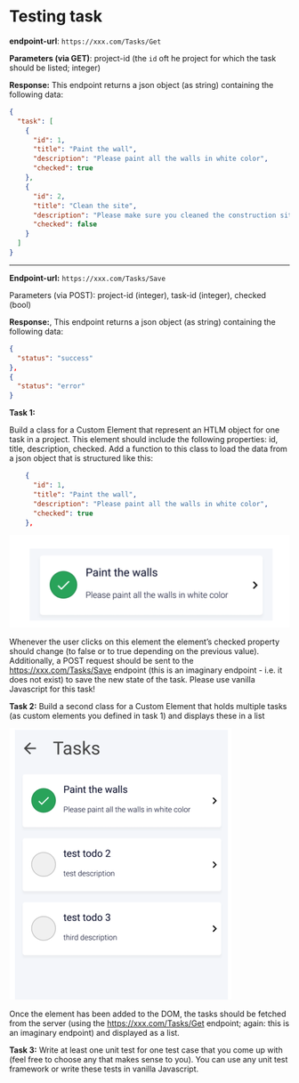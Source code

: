 # Testing task

**endpoint-url**: `https://xxx.com/Tasks/Get`

**Parameters (via GET)**: project-id (the `id` oft he project for which the task should be listed; integer)

**Response:** This endpoint returns a json object (as string) containing the following data:

```json
{
  "task": [
    {
      "id": 1,
      "title": "Paint the wall",
      "description": "Please paint all the walls in white color",
      "checked": true
    },
    {
      "id": 2,
      "title": "Clean the site",
      "description": "Please make sure you cleaned the construction site before leaving",
      "checked": false
    }
  ]
}
```

---------


**Endpoint-url:** `https://xxx.com/Tasks/Save`

Parameters (via POST): project-id (integer), task-id (integer), checked (bool)

**Response:**, This endpoint returns a json object (as string) containing the following data: 

```json
{
  "status": "success"
},
{
  "status": "error"
}
```


**Task 1:**

Build a class for a Custom Element that represent an HTLM object for one task in a project.
This element should include the following properties: id, title, description, checked. Add a function to this class to load the data from a json object that is structured like this:

```json
    {
      "id": 1,
      "title": "Paint the wall",
      "description": "Please paint all the walls in white color",
      "checked": true
    },
```

![image](First_picture.png)

Whenever the user clicks on this element the element’s checked property should change (to
false or to true depending on the previous value). Additionally, a POST request should be sent
to the https://xxx.com/Tasks/Save endpoint (this is an imaginary endpoint - i.e. it does not
exist) to save the new state of the task.
Please use vanilla Javascript for this task!

**Task 2:**
Build a second class for a Custom Element that holds multiple tasks (as custom elements
you defined in task 1) and displays these in a list

![image](second_pic.png)

Once the element has been added to the DOM, the tasks should be fetched from the server
(using the https://xxx.com/Tasks/Get endpoint; again: this is an imaginary endpoint) and
displayed as a list.


**Task 3:**
Write at least one unit test for one test case that you come up with (feel free to choose any
that makes sense to you). You can use any unit test framework or write these tests in vanilla
Javascript.




